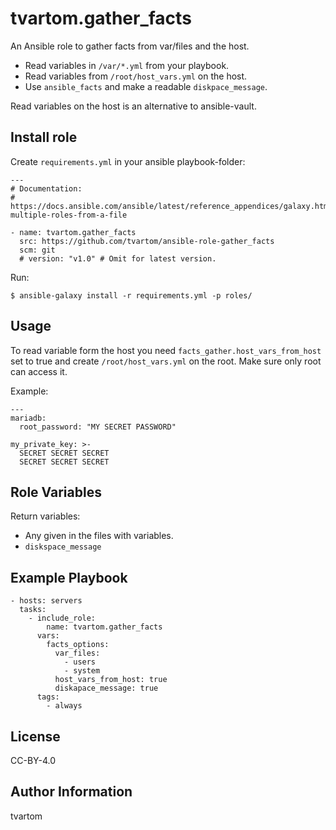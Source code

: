 tvartom.gather_facts
====================

An Ansible role to gather facts from var/files and the host.

* Read variables in `/var/*.yml` from your playbook.
* Read variables from `/root/host_vars.yml` on the host.
* Use `ansible_facts` and make a readable `diskpace_message`.

Read variables on the host is an alternative to ansible-vault.

Install role
------------

Create `requirements.yml` in your ansible playbook-folder:

    ---
    # Documentation:
    # https://docs.ansible.com/ansible/latest/reference_appendices/galaxy.html#installing-multiple-roles-from-a-file
    
    - name: tvartom.gather_facts
      src: https://github.com/tvartom/ansible-role-gather_facts
      scm: git
      # version: "v1.0" # Omit for latest version.

Run:

    $ ansible-galaxy install -r requirements.yml -p roles/


Usage
------------

To read variable form the host you need `facts_gather.host_vars_from_host` set to true and
create `/root/host_vars.yml` on the root.
Make sure only root can access it.

Example:

    ---
    mariadb:
      root_password: "MY SECRET PASSWORD"

    my_private_key: >-
      SECRET SECRET SECRET
      SECRET SECRET SECRET

Role Variables
--------------

Return variables:

* Any given in the files with variables.
* `diskspace_message`

Example Playbook
----------------

    - hosts: servers
      tasks:
        - include_role:
            name: tvartom.gather_facts
          vars:
            facts_options:
              var_files:
                - users
                - system
              host_vars_from_host: true
              diskapace_message: true
          tags:
            - always

License
-------

CC-BY-4.0

Author Information
------------------

tvartom

